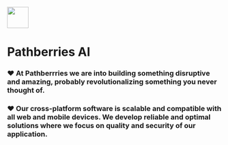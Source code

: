 <img src="https://user-images.githubusercontent.com/34398606/166146611-a0e71c4a-e30d-4485-b759-8bc4a93536f2.png" width="50px" height="50px" style="animation-name: spinning;
    animation-duration: 4s;
    animation-iteration-count: infinite;
    animation-timing-function: linear;" >
# Pathberries AI


### :heart: At Pathberrries we are into building something disruptive and amazing, probably revolutionalizing something you never thought of.

### :heart: Our cross-platform software is scalable and compatible with all web and mobile devices. We develop reliable and optimal solutions where we focus on quality and security of our application.

